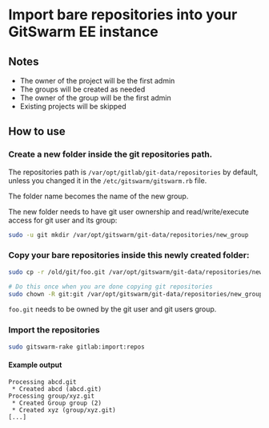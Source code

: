 # Import bare repositories into your GitSwarm EE instance

## Notes

- The owner of the project will be the first admin
- The groups will be created as needed
- The owner of the group will be the first admin
- Existing projects will be skipped

## How to use

### Create a new folder inside the git repositories path.

The repositories path is `/var/opt/gitlab/git-data/repositories` by
default, unless you changed it in the `/etc/gitswarm/gitswarm.rb` file.

The folder name becomes the name of the new group.

The new folder needs to have git user ownership and read/write/execute
access for git user and its group:

```bash
sudo -u git mkdir /var/opt/gitswarm/git-data/repositories/new_group
```

### Copy your bare repositories inside this newly created folder:

```bash
sudo cp -r /old/git/foo.git /var/opt/gitswarm/git-data/repositories/new_group/

# Do this once when you are done copying git repositories
sudo chown -R git:git /var/opt/gitswarm/git-data/repositories/new_group/
```

`foo.git` needs to be owned by the git user and git users group.

### Import the repositories

```bash
sudo gitswarm-rake gitlab:import:repos
```

#### Example output

```
Processing abcd.git
 * Created abcd (abcd.git)
Processing group/xyz.git
 * Created Group group (2)
 * Created xyz (group/xyz.git)
[...]
```
